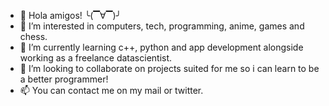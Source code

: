 - 👋 Hola amigos!  ╰(▔∀▔)╯
- 👀 I’m interested in computers, tech, programming, anime, games and chess.
- 🌱 I’m currently learning c++, python and app development alongside working as a freelance datascientist.
- 💞️ I’m looking to collaborate on projects suited for me so i can learn to be a better programmer!
- 📫 You can contact me on my mail or twitter.

<!---
peroplayer69/peroplayer69 is a ✨ special ✨ repository because its `README.md` (this file) appears on your GitHub profile.
You can click the Preview link to take a look at your changes.
--->
